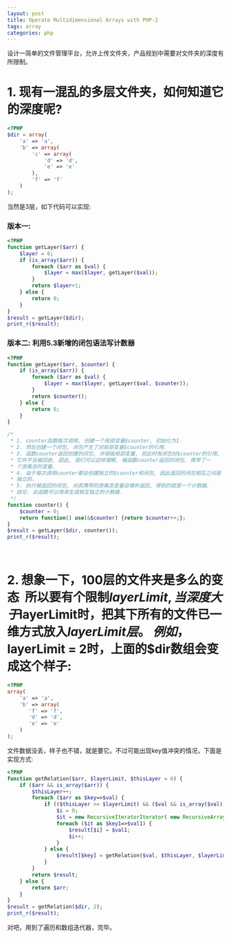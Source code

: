 ```yaml
---
layout: post
title: Operate Multidimensional Arrays with PHP-2
tags: array
categories: php
---
```


设计一简单的文件管理平台，允许上传文件夹，产品规划中需要对文件夹的深度有所限制。

<!--more-->

# 1. 现有一混乱的多层文件夹，如何知道它的深度呢?

```php
<?PHP
$dir = array(
    'a' => 'a',
    'b' => array(
        'c' => array(
            'd' => 'd',
            'e' => 'e'
        ),
        'f' => 'f'
    )
);
```

当然是3层，如下代码可以实现: 

### 版本一:

```php
<?PHP
function getLayer($arr) {
    $layer = 0;
    if (is_array($arr)) {
        foreach ($arr as $val) {
            $layer = max($layer, getLayer($val));
        }
        return $layer+1;
    } else {
        return 0;
    }
}
$result = getLayer($dir);
print_r($result);
```

### 版本二: 利用5.3新增的闭包语法写计数器

```php
<?PHP
function getLayer($arr, $counter) {
    if (is_array($arr)) {
        foreach ($arr as $val) {
            $layer = max($layer, getLayer($val, $counter));
        }
        return $counter();
    } else {
        return 0;
    }
}

/*
 * 1. counter函数每次调用, 创建一个局部变量$counter, 初始化为1.
 * 2. 然后创建一个闭包, 闭包产生了对局部变量$counter的引用.
 * 3. 函数counter返回创建的闭包, 并销毁局部变量, 但此时有闭包对$counter的引用,
 * 它并不会被回收, 因此, 我们可以这样理解, 被函数counter返回的闭包, 携带了一
 * 个游离态的变量.
 * 4. 由于每次调用counter都会创建独立的$counter和闭包, 因此返回的闭包相互之间是
 * 独立的.
 * 5. 执行被返回的闭包, 对其携带的游离态变量自增并返回, 得到的就是一个计数器.
 * 结论: 此函数可以用来生成相互独立的计数器.
 */
function counter() {
    $counter = 0;
    return function() use(&$counter) {return $counter++;};
}
$result = getLayer($dir, counter());
print_r($result);
```

<br />

# 2. 想象一下，100层的文件夹是多么的变态  所以要有个限制$layerLimit,当深度大于$layerLimit时，把其下所有的文件已一维方式放入$layerLimit层。 例如，$layerLimit = 2时，上面的$dir数组会变成这个样子:

```php
<?PHP
array(
    'a' => 'a',
    'b' => array(
       'f' => 'f',
       'd' => 'd',
       'e' => 'e'
    )
);
```

文件数据没丢，样子也不错，就是要它。不过可能出现key值冲突的情况，下面是实现方式:

```php
<?PHP
function getRelation($arr, $layerLimit, $thisLayer = 0) {
    if ($arr && is_array($arr)) {
        $thisLayer++;
        foreach ($arr as $key=>$val) {
            if (($thisLayer >= $layerLimit) && ($val && is_array($val))) {
                $i = 0;
                $it = new RecursiveIteratorIterator( new RecursiveArrayIterator($val));
                foreach ($it as $key1=>$val1) {
                    $result[$i] = $val1;
                    $i++;
                }
            } else {
                $result[$key] = getRelation($val, $thisLayer, $layerLimit);
            }
        }
        return $result;
    } else {
        return $arr;
    }
}
$result = getRelation($dir, 2);
print_r($result);
```

对吧，用到了遍历和数组迭代器，完毕。
